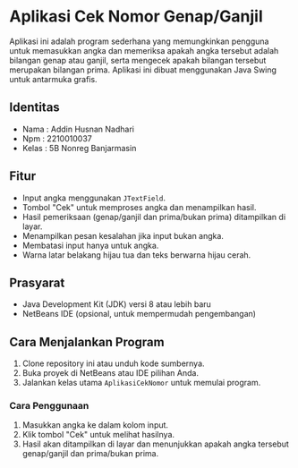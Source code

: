 # Aplikasi Cek Nomor Genap/Ganjil

Aplikasi ini adalah program sederhana yang memungkinkan pengguna untuk memasukkan angka dan memeriksa apakah angka tersebut adalah bilangan genap atau ganjil, serta mengecek apakah bilangan tersebut merupakan bilangan prima. Aplikasi ini dibuat menggunakan Java Swing untuk antarmuka grafis.

## Identitas
- Nama  : Addin Husnan Nadhari
- Npm   : 2210010037
- Kelas : 5B Nonreg Banjarmasin
  
## Fitur

- Input angka menggunakan `JTextField`.
- Tombol "Cek" untuk memproses angka dan menampilkan hasil.
- Hasil pemeriksaan (genap/ganjil dan prima/bukan prima) ditampilkan di layar.
- Menampilkan pesan kesalahan jika input bukan angka.
- Membatasi input hanya untuk angka.
- Warna latar belakang hijau tua dan teks berwarna hijau cerah.

## Prasyarat

- Java Development Kit (JDK) versi 8 atau lebih baru
- NetBeans IDE (opsional, untuk mempermudah pengembangan)

## Cara Menjalankan Program

1. Clone repository ini atau unduh kode sumbernya.
2. Buka proyek di NetBeans atau IDE pilihan Anda.
3. Jalankan kelas utama `AplikasiCekNomor` untuk memulai program.

### Cara Penggunaan

1. Masukkan angka ke dalam kolom input.
2. Klik tombol "Cek" untuk melihat hasilnya.
3. Hasil akan ditampilkan di layar dan menunjukkan apakah angka tersebut genap/ganjil dan prima/bukan prima.
